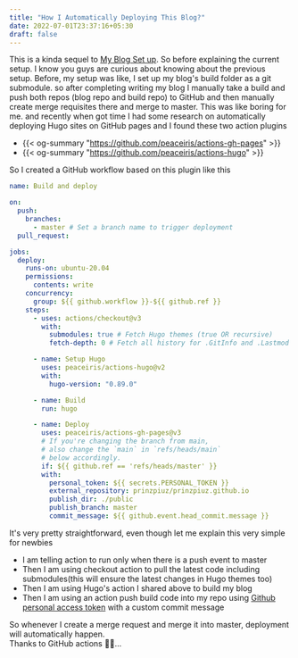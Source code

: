 ```yaml
---
title: "How I Automatically Deploying This Blog?"
date: 2022-07-01T23:37:16+05:30
draft: false
---
```


This is a kinda sequel to [My Blog Set up](/post/my-blog-setup/).
So before explaining the current setup. I know you guys are curious about knowing about the previous setup. Before, my setup was like, I set up my blog's build folder as a git submodule. so after completing writing my blog I manually take a build and push both repos (blog repo and build repo) to GitHub and then manually create merge requisites there and merge to master. This was like boring for me. and recently when got time I had some research on automatically deploying Hugo sites on GitHub pages and I found these two action plugins

- {{< og-summary "https://github.com/peaceiris/actions-gh-pages" >}}
- {{< og-summary "https://github.com/peaceiris/actions-hugo" >}}

So I created a GitHub workflow based on this plugin like this

```yaml
name: Build and deploy

on:
  push:
    branches:
      - master # Set a branch name to trigger deployment
  pull_request:

jobs:
  deploy:
    runs-on: ubuntu-20.04
    permissions:
      contents: write
    concurrency:
      group: ${{ github.workflow }}-${{ github.ref }}
    steps:
      - uses: actions/checkout@v3
        with:
          submodules: true # Fetch Hugo themes (true OR recursive)
          fetch-depth: 0 # Fetch all history for .GitInfo and .Lastmod

      - name: Setup Hugo
        uses: peaceiris/actions-hugo@v2
        with:
          hugo-version: "0.89.0"

      - name: Build
        run: hugo

      - name: Deploy
        uses: peaceiris/actions-gh-pages@v3
        # If you're changing the branch from main,
        # also change the `main` in `refs/heads/main`
        # below accordingly.
        if: ${{ github.ref == 'refs/heads/master' }}
        with:
          personal_token: ${{ secrets.PERSONAL_TOKEN }}
          external_repository: prinzpiuz/prinzpiuz.github.io
          publish_dir: ./public
          publish_branch: master
          commit_message: ${{ github.event.head_commit.message }}
```

It's very pretty straightforward, even though let me explain this very simple for newbies

- I am telling action to run only when there is a push event to master
- Then I am using checkout action to pull the latest code including submodules(this will ensure the latest changes in Hugo themes too)
- Then I am using Hugo's action I shared above to build my blog
- Then I am using an action push build code into my repo using [Github personal access token](https://github.com/settings/tokens) with a custom commit message

So whenever I create a merge request and merge it into master, deployment will automatically happen.  
 Thanks to GitHub actions 👏🏼...
